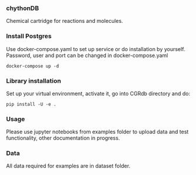 ### chythonDB

Chemical cartridge for reactions and molecules.

### Install Postgres
Use docker-compose.yaml to set up service or do installation by yourself.
Password, user and port can be changed in docker-compose.yaml

    docker-compose up -d

### Library installation
Set up your virtual environment, activate it, go into CGRdb directory and do:

    pip install -U -e .

### Usage
Please use jupyter notebooks from examples folder to upload data and test functionality, other
documentation in progress.

### Data
All data required for examples are in dataset folder.
